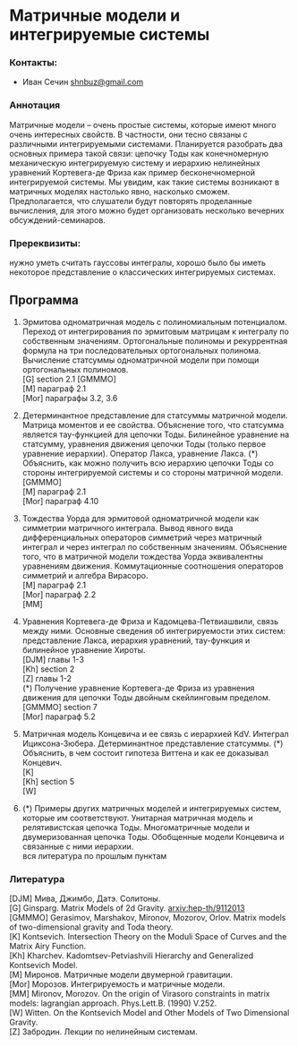 # Матричные модели и интегрируемые системы

### Контакты:
* Иван Сечин <shnbuz@gmail.com>

### Аннотация
Матричные модели – очень простые системы, которые имеют много очень интересных свойств. В частности, они тесно связаны с различными интегрируемыми системами.  Планируется разобрать два основных примера такой связи: цепочку Тоды как конечномерную механическую интегрируемую систему и иерархию нелинейных уравнений Кортевега-де Фриза как пример бесконечномерной интегрируемой системы. Мы увидим, как такие системы возникают в матричных моделях настолько явно, насколько сможем. Предполагается, что слушатели будут повторять проделанные вычисления, для этого можно будет организовать несколько вечерних обсуждений-семинаров.

### Пререквизиты:
нужно уметь считать гауссовы интегралы, хорошо было бы иметь некоторое представление о классических интегрируемых системах.

## Программа

1.  Эрмитова одноматричная модель с полиномиальным потенциалом. Переход от интегрирования по эрмитовым матрицам к интегралу по собственным значениям. Ортогональные полиномы и рекуррентная формула на
три последовательных ортогональных полинома. Вычисление статсуммы одноматричной модели при помощи ортогональных полиномов.  
[G] section 2.1
[GMMMO]  
[M] параграф 2.1  
[Mor] параграфы 3.2, 3.6

2.  Детерминантное представление для статсуммы матричной модели. Матрица моментов и ее свойства. Объяснение того, что статсумма является тау-функцией для цепочки Тоды. Билинейное уравнение на статсумму, уравнения движения цепочки Тоды (только первое уравнение иерархии). Оператор Лакса, уравнение Лакса. (*) Объяснить, как можно получить всю иерархию цепочки Тоды со стороны интегрируемой системы и со стороны матричной модели.  
[GMMMO]  
[M] параграф 2.1  
[Mor] параграф 4.10

3.  Тождества Уорда для эрмитовой одноматричной модели как симметрии матричного интеграла. Вывод явного вида дифференциальных операторов симметрий через матричный интеграл и через интеграл по собственным значениям. Объяснение того, что в матричной модели тождества Уорда эквивалентны уравнениям движения. Коммутационные соотношения операторов симметрий и алгебра Вирасоро.  
[M] параграф 2.1  
[Mor] параграф 2.2  
[MM] 

4.  Уравнения Кортевега-де Фриза и Кадомцева-Петвиашвили, связь между ними. Основные сведения об интегрируемости этих систем: представление Лакса, иерархия уравнений, тау-функция и билинейное уравнение Хироты.  
[DJM] главы 1-3  
[Kh] section 2  
[Z] главы 1-2  
(*) Получение уравнение Кортевега-де Фриза из уравнения движения для цепочки Тоды двойным скейлинговым пределом.  
[GMMMO] section 7  
[Mor] параграф 5.2  

5.  Матричная модель Концевича и ее связь с иерархией KdV. Интеграл Ициксона-Зюбера. Детерминантное представление статсуммы.  (*) Объяснить, в чем состоит гипотеза Виттена и как ее доказывал Концевич.  
[K]  
[Kh] section 5  
[W]  

6.  (*) Примеры других матричных моделей и интегрируемых систем, которые им соответствуют. Унитарная матричная модель и релятивистская цепочка Тоды. Многоматричные модели и двумеризованная цепочка Тоды.  Обобщенные модели Концевича и связанные с ними иерархии.  
вся литература по прошлым пунктам  

### Литература
[DJM] Мива, Джимбо, Датэ. Солитоны.  
[G] Ginsparg. Matrix Models of 2d Gravity. [arxiv:hep-th/9112013](https://arxiv.org/pdf/hep-th/9112013.pdf)  
[GMMMO] Gerasimov, Marshakov, Mironov, Mozorov, Orlov. Matrix models of two-dimensional gravity and Toda theory.  
[K] Kontsevich. Intersection Theory on the Moduli Space of Curves and the Matrix Airy Function.  
[Kh] Kharchev. Kadomtsev-Petviashvili Hierarchy and Generalized Kontsevich Model.  
[M] Миронов. Матричные модели двумерной гравитации.  
[Mor] Морозов. Интегрируемость и матричные модели.  
[MM] Mironov, Morozov. On the origin of Virasoro constraints in matrix models: lagrangian approach. Phys.Lett.B. (1990) V.252.  
[W] Witten. On the Kontsevich Model and Other Models of Two Dimensional Gravity.  
[Z] Забродин. Лекции по нелинейным системам.  

